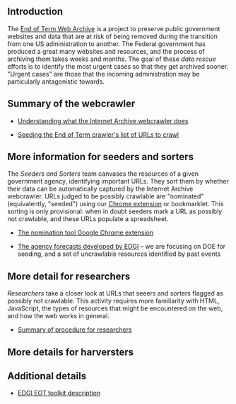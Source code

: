 Introduction
------------

The [End of Term Web Archive](http://eotarchive.cdlib.org/2016.html) is a project to preserve public government websites and data that are at risk of being removed during the transition from one US administration to another.  The Federal government has produced a great many websites and resources, and the process of archiving them takes weeks and months.  The goal of these _data rescue_ efforts is to identify the most urgent cases so that they get archived sooner.  "Urgent cases" are those that the incoming administration may be particularly antagonistic towards.

Summary of the webcrawler
-------------------------

* [Understanding what the Internet Archive webcrawler does](https://docs.google.com/document/d/1PeWefW2toThs-Pbw0CMv2us7wxQI0gRrP1LGuwMp_UQ/edit)

* [Seeding the End of Term crawler's list of URLs to crawl](https://docs.google.com/document/d/1qpuNCmBmu4KcsS_hE2srewcCiP4f9P5cCyDfHmsSAVU/edit)

More information for seeders and sorters
----------------------------------------

The _Seeders and Sorters_ team canvases the resources of a given government agency, identifying important URLs. They sort them by whether their data can be automatically captured by the Internet Archive webcrawler. URLs judged to be possibly crawlable are "nominated" (equivalently, "seeded") using our [Chrome extension](https://chrome.google.com/webstore/detail/nominationtool/abjpihafglmijnkkoppbookfkkanklok) or bookmarklet. This sorting is only provisional: when in doubt seeders mark a URL as possibly not crawlable, and these URLs populate a spreadsheet. 

* [The nomination tool Google Chrome extension](https://chrome.google.com/webstore/detail/nominationtool/abjpihafglmijnkkoppbookfkkanklok)

* [The agency forecasts developed by EDGI](https://envirodatagov.org/agency-forecasts/) &ndash; we are focusing on DOE for seeding, and a set of uncrawlable resources identified by past events

More detail for researchers
---------------------------

_Researchers_ take a closer look at URLs that seeers and sorters flagged as possibly not crawlable.  This activity requires more familiarity with HTML, JavaScript, the types of resources that might be encountered on the web, and how the web works in general.

* [Summary of procedure for researchers](https://github.com/datarefugephilly/workflow/blob/master/research.md)

More details for harversters
----------------------------


Additional details
------------------

* [EDGI EOT toolkit description](https://github.com/edgi-govdata-archiving/eot-sprint-toolkit)
